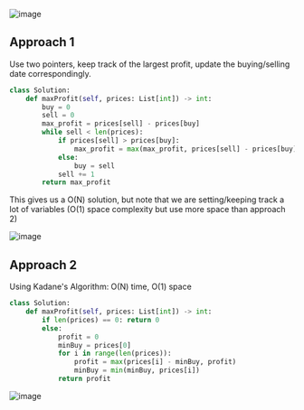 ![image](https://user-images.githubusercontent.com/53313027/211461100-a3af6615-7639-4c3a-bfa6-06f29f7fe3e9.png)


## Approach 1

Use two pointers, keep track of the largest profit, update the buying/selling date correspondingly.

``` python 3
class Solution:
    def maxProfit(self, prices: List[int]) -> int:
        buy = 0
        sell = 0
        max_profit = prices[sell] - prices[buy]
        while sell < len(prices):
            if prices[sell] > prices[buy]:
                max_profit = max(max_profit, prices[sell] - prices[buy])
            else:
                buy = sell
            sell += 1
        return max_profit
```

This gives us a O(N) solution, but note that we are setting/keeping track a lot of variables (O(1) space complexity but use more space than approach 2)

![image](https://user-images.githubusercontent.com/53313027/211461242-ef305c36-4643-4001-9558-aa5f08a6f9f9.png)

## Approach 2

Using Kadane's Algorithm: O(N) time, O(1) space

``` python 3
class Solution:
    def maxProfit(self, prices: List[int]) -> int:
        if len(prices) == 0: return 0
        else:
            profit = 0
            minBuy = prices[0]
            for i in range(len(prices)):
                profit = max(prices[i] - minBuy, profit)
                minBuy = min(minBuy, prices[i])
            return profit
```

![image](https://user-images.githubusercontent.com/53313027/211461379-6d6194ba-8bfe-49c6-b175-3a5fa7d930b7.png)
